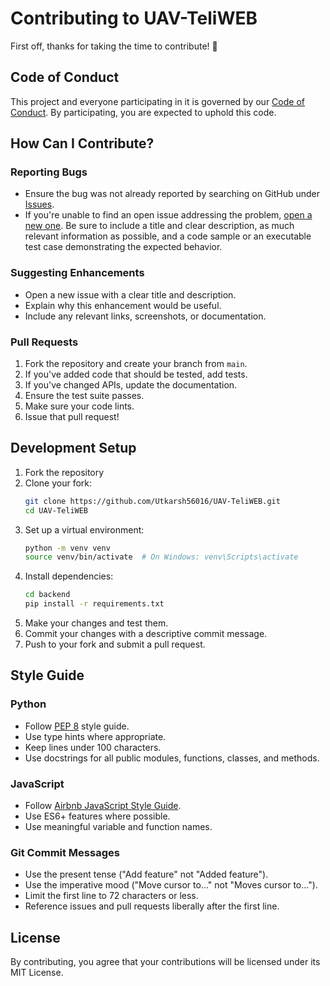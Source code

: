 # Contributing to UAV-TeliWEB

First off, thanks for taking the time to contribute! 🎉

## Code of Conduct

This project and everyone participating in it is governed by our [Code of Conduct](CODE_OF_CONDUCT.md). By participating, you are expected to uphold this code.

## How Can I Contribute?

### Reporting Bugs

- Ensure the bug was not already reported by searching on GitHub under [Issues](https://github.com/Utkarsh56016/UAV-TeliWEB/issues).
- If you're unable to find an open issue addressing the problem, [open a new one](https://github.com/Utkarsh56016/UAV-TeliWEB/issues/new). Be sure to include a title and clear description, as much relevant information as possible, and a code sample or an executable test case demonstrating the expected behavior.

### Suggesting Enhancements

- Open a new issue with a clear title and description.
- Explain why this enhancement would be useful.
- Include any relevant links, screenshots, or documentation.

### Pull Requests

1. Fork the repository and create your branch from `main`.
2. If you've added code that should be tested, add tests.
3. If you've changed APIs, update the documentation.
4. Ensure the test suite passes.
5. Make sure your code lints.
6. Issue that pull request!

## Development Setup

1. Fork the repository
2. Clone your fork:
   ```bash
   git clone https://github.com/Utkarsh56016/UAV-TeliWEB.git
   cd UAV-TeliWEB
   ```
3. Set up a virtual environment:
   ```bash
   python -m venv venv
   source venv/bin/activate  # On Windows: venv\Scripts\activate
   ```
4. Install dependencies:
   ```bash
   cd backend
   pip install -r requirements.txt
   ```
5. Make your changes and test them.
6. Commit your changes with a descriptive commit message.
7. Push to your fork and submit a pull request.

## Style Guide

### Python
- Follow [PEP 8](https://www.python.org/dev/peps/pep-0008/) style guide.
- Use type hints where appropriate.
- Keep lines under 100 characters.
- Use docstrings for all public modules, functions, classes, and methods.

### JavaScript
- Follow [Airbnb JavaScript Style Guide](https://github.com/airbnb/javascript).
- Use ES6+ features where possible.
- Use meaningful variable and function names.

### Git Commit Messages
- Use the present tense ("Add feature" not "Added feature").
- Use the imperative mood ("Move cursor to..." not "Moves cursor to...").
- Limit the first line to 72 characters or less.
- Reference issues and pull requests liberally after the first line.

## License

By contributing, you agree that your contributions will be licensed under its MIT License.
